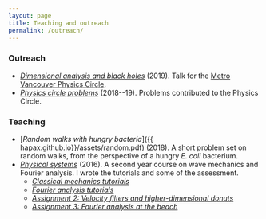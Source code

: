```yaml
---
layout: page
title: Teaching and outreach
permalink: /outreach/
---
```


### Outreach

- [*Dimensional analysis and black holes*](assets/dimensional-analysis.pdf)
  (2019). Talk for the [Metro Vancouver Physics Circle](https://outreach.phas.ubc.ca/events/metro-vancouver-physics-circle/).
- [*Physics circle problems*](assets/circle-probs.pdf)
  (2018--19). Problems contributed to the Physics Circle.

### Teaching

- [*Random walks with hungry bacteria*]({{
  hapax.github.io}}/assets/random.pdf) (2018). A short problem set
  on random walks, from the perspective of a hungry *E. coli*
  bacterium.
- [*Physical systems*](https://handbook.unimelb.edu.au/subjects/phyc20014)
  (2016). A second year course on wave mechanics and Fourier
  analysis. I wrote the tutorials and some of the assessment.
  - [*Classical mechanics tutorials*]({{hapax.github.io}}/assets/classical-tutes-full.pdf)
  - [*Fourier analysis tutorials*]({{hapax.github.io}}/assets/fourier-tutes-full.pdf)
  - [*Assignment 2: Velocity filters and higher-dimensional donuts*]({{hapax.github.io}}/assets/physical-systems-a2.pdf)
  - [*Assignment 3: Fourier analysis at the beach*]({{hapax.github.io}}/assets/physical-systems-a3.pdf)

